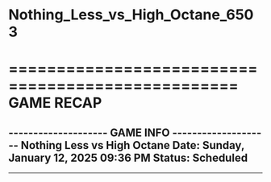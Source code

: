 # Nothing_Less_vs_High_Octane_6503

==================================================
                    GAME RECAP
==================================================
-------------------- GAME INFO --------------------
Nothing Less vs High Octane
Date: Sunday, January 12, 2025 09:36 PM
Status: Scheduled
--------------------------------------------------
--------------------------------------------------
